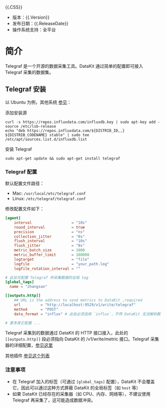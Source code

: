 {{.CSS}}

- 版本：{{.Version}}
- 发布日期：{{.ReleaseDate}}
- 操作系统支持：全平台

# 简介

Telegraf 是一个开源的数据采集工具。DataKit 通过简单的配置即可接入 Telegraf 采集的数据集。

## Telegraf 安装

以 Ubuntu 为例，其他系统 [参见](https://docs.influxdata.com/telegraf/v1.18/introduction/installation/)：

添加安装源

```shell
curl -s https://repos.influxdata.com/influxdb.key | sudo apt-key add -
source /etc/lsb-release
echo "deb https://repos.influxdata.com/${DISTRIB_ID,,} ${DISTRIB_CODENAME} stable" | sudo tee /etc/apt/sources.list.d/influxdb.list
```

安装 Telegraf

```shell
sudo apt-get update && sudo apt-get install telegraf
```

### Telegraf 配置

默认配置文件路径：

- Mac: `/usr/local/etc/telegraf.conf`
- Linux: `/etc/telegraf/telegraf.conf`

修改配置文件如下：

```toml
[agent]
    interval                  = "10s"
    round_interval            = true
    precision                 = "ns"
    collection_jitter         = "0s"
    flush_interval            = "10s"
    flush_jitter              = "0s"
    metric_batch_size         = 1000
    metric_buffer_limit       = 100000
    logtarget                 = "file"
    logfile                   = "your_path.log"
    logfile_rotation_interval = ""

# 此处可配置 Telegraf 所采集数据的全局 tag
[global_tags]
  name = "zhangsan"

[[outputs.http]]
    ## URL is the address to send metrics to DataKit ,required
    url         = "http://localhost:9529/v1/write/telegraf"
    method      = "POST"
    data_format = "influx" # 此处必须选择 `influx`，不然 DataKit 无法解析数据

# 更多其它配置 ...
```

Telegraf 采集到的数据通过 DataKit 的 HTTP 接口接入，此处的 `[[outputs.http]]` 段必须指向 DataKit 的 /v1/write/metric 接口。Telegraf 采集器的详细配置，[参见这里](https://docs.influxdata.com/telegraf)

其他插件 [参见这个列表](https://github.com/influxdata/telegraf#input-plugins)

### 注意事项

- 在 Telegraf 加入的标签（可通过 `[global_tags]` 配置），DataKit 不会覆盖它，因此可以通过这种方式屏蔽 DataKit 的全局标签（如 `host` 等）
- 如果 DataKit 已经存在的采集器（如 CPU、内存、网络等），不建议使用 Telegraf 再采集了，这可能造成数据冲突。
